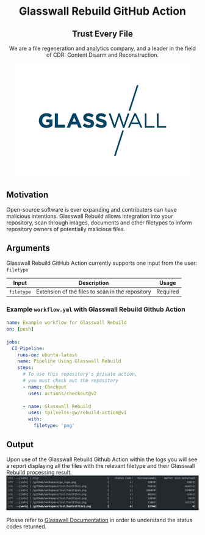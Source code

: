 <div align="center" style="text-align:center">
  
# Glasswall Rebuild GitHub Action
## Trust Every File

We are a file regeneration and analytics company, and a leader in the field of CDR: Content Disarm and Reconstruction.

![Logo](gw_logo.png)

</div>

## Motivation
Open-source software is ever expanding and contributers can have malicious intentions. Glasswall Rebuild allows integration into your repository, scan through images, documents and other filetypes to inform repository owners of potentially malicious files.

## Arguments

Glasswall Rebuild GitHub Action currently supports one input from the user: `filetype`

| Input  | Description | Usage |
| :---:     |     :---:   |    :---:   |
| `filetype`  | Extension of the files to scan in the repository  | Required |

### Example `workflow.yml` with Glasswall Rebuild Github Action
```yaml
name: Example workflow for Glasswall Rebuild
on: [push]

jobs:
  CI_Pipeline:
    runs-on: ubuntu-latest
    name: Pipeline Using Glasswall Rebuild
    steps:
      # To use this repository's private action,
      # you must check out the repository
      - name: Checkout
        uses: actions/checkout@v2

      - name: Glasswall Rebuild
        uses: tpilvelis-gw/rebuild-action@v1
        with:
          filetype: 'png'
```

## Output

Upon use of the Glasswall Rebuild Github Action within the logs you will see a report displaying all the files with the relevant filetype and their Glasswall Rebuild processing result.
![Output Report](img/output.png)

Please refer to [Glasswall Documentation](https://docs.glasswallsolutions.com/sdk/rebuild/) in order to understand the status codes returned.

